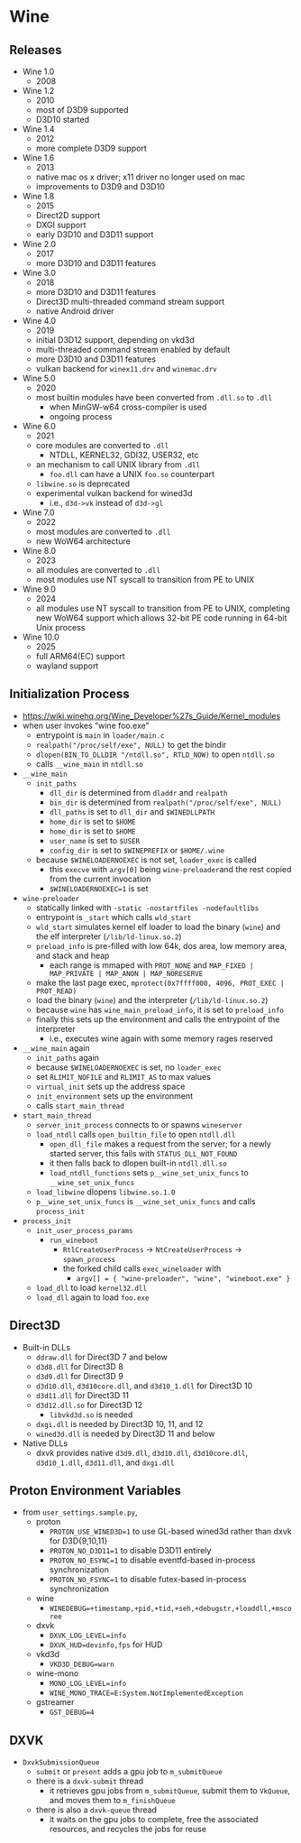 Wine
====

## Releases

- Wine 1.0
  - 2008
- Wine 1.2
  - 2010
  - most of D3D9 supported
  - D3D10 started
- Wine 1.4
  - 2012
  - more complete D3D9 support
- Wine 1.6
  - 2013
  - native mac os x driver; x11 driver no longer used on mac
  - improvements to D3D9 and D3D10
- Wine 1.8
  - 2015
  - Direct2D support
  - DXGI support
  - early D3D10 and D3D11 support
- Wine 2.0
  - 2017
  - more D3D10 and D3D11 features
- Wine 3.0
  - 2018
  - more D3D10 and D3D11 features
  - Direct3D multi-threaded command stream support
  - native Android driver
- Wine 4.0
  - 2019
  - initial D3D12 support, depending on vkd3d
  - multi-threaded command stream enabled by default
  - more D3D10 and D3D11 features
  - vulkan backend for `winex11.drv` and `winemac.drv`
- Wine 5.0
  - 2020
  - most builtin modules have been converted from `.dll.so` to `.dll`
    - when MinGW-w64 cross-compiler is used
    - ongoing process
- Wine 6.0
  - 2021
  - core modules are converted to `.dll`
    - NTDLL, KERNEL32, GDI32, USER32, etc
  - an mechanism to call UNIX library from `.dll`
    - `foo.dll` can have a UNIX `foo.so` counterpart
  - `libwine.so` is deprecated
  - experimental vulkan backend for wined3d
    - i.e., `d3d->vk` instead of `d3d->gl`
- Wine 7.0
  - 2022
  - most modules are converted to `.dll`
  - new WoW64 architecture
- Wine 8.0
  - 2023
  - all modules are converted to `.dll`
  - most modules use NT syscall to transition from PE to UNIX
- Wine 9.0
  - 2024
  - all modules use NT syscall to transition from PE to UNIX, completing new
    WoW64 support which allows 32-bit PE code running in 64-bit Unix process
- Wine 10.0
  - 2025
  - full ARM64(EC) support
  - wayland support

## Initialization Process

- <https://wiki.winehq.org/Wine_Developer%27s_Guide/Kernel_modules>
- when user invokes "wine foo.exe"
  - entrypoint is `main` in `loader/main.c`
  - `realpath("/proc/self/exe", NULL)` to get the bindir
  - `dlopen(BIN_TO_DLLDIR "/ntdll.so", RTLD_NOW)` to open `ntdll.so`
  - calls `__wine_main` in `ntdll.so`
- `__wine_main`
  - `init_paths`
    - `dll_dir` is determined from `dladdr` and `realpath`
    - `bin_dir` is determined from `realpath("/proc/self/exe", NULL)`
    - `dll_paths` is set to `dll_dir` and `$WINEDLLPATH`
    - `home_dir` is set to `$HOME`
    - `home_dir` is set to `$HOME`
    - `user_name` is set to `$USER`
    - `config_dir` is set to `$WINEPREFIX` or `$HOME/.wine`
  - because `$WINELOADERNOEXEC` is not set, `loader_exec` is called
    - this `execve` with `argv[0]` being `wine-preloader`and the rest copied
      from the current invocation
    - `$WINELOADERNOEXEC=1` is set
- `wine-preloader`
  - statically linked with `-static -nostartfiles -nodefaultlibs`
  - entrypoint is `_start` which calls `wld_start`
  - `wld_start` simulates kernel elf loader to load the binary (`wine`) and
    the elf interpreter (`/lib/ld-linux.so.2`)
  - `preload_info` is pre-filled with low 64k, dos area, low memory area, and
    stack and heap
    - each range is mmaped with `PROT_NONE` and
      `MAP_FIXED | MAP_PRIVATE | MAP_ANON | MAP_NORESERVE`
  - make the last page exec, `mprotect(0x7ffff000, 4096, PROT_EXEC | PROT_READ)`
  - load the binary (`wine`) and the interpreter (`/lib/ld-linux.so.2`)
  - because `wine` has `wine_main_preload_info`, it is set to `preload_info`
  - finally this sets up the environment and calls the entrypoint of the
    interpreter
    - i.e., executes wine again with some memory rages reserved
- `__wine_main` again
  - `init_paths` again
  - because `$WINELOADERNOEXEC` is set, no `loader_exec`
  - set `RLIMIT_NOFILE` and `RLIMIT_AS` to max values
  - `virtual_init` sets up the address space
  - `init_environment` sets up the environment
  - calls `start_main_thread`
- `start_main_thread`
  - `server_init_process` connects to or spawns `wineserver`
  - `load_ntdll` calls `open_builtin_file` to open `ntdll.dll`
    - `open_dll_file` makes a request from the server; for a newly started
      server, this fails with `STATUS_DLL_NOT_FOUND`
    - it then falls back to dlopen built-in `ntdll.dll.so`
    - `load_ntdll_functions` sets `p__wine_set_unix_funcs` to
      `__wine_set_unix_funcs`
  - `load_libwine` dlopens `libwine.so.1.0`
  - `p__wine_set_unix_funcs` is `__wine_set_unix_funcs` and calls
    `process_init`
- `process_init`
  - `init_user_process_params`
    - `run_wineboot`
      - `RtlCreateUserProcess` -> `NtCreateUserProcess` -> `spawn_process`
      - the forked child calls `exec_wineloader` with
        - `argv[] = { "wine-preloader", "wine", "wineboot.exe" }`
  - `load_dll` to load `kernel32.dll`
  - `load_dll` again to load `foo.exe`

## Direct3D

- Built-in DLLs
  - `ddraw.dll` for Direct3D 7 and below
  - `d3d8.dll` for Direct3D 8
  - `d3d9.dll` for Direct3D 9
  - `d3d10.dll`, `d3d10core.dll`, and `d3d10_1.dll` for Direct3D 10
  - `d3d11.dll` for Direct3D 11
  - `d3d12.dll.so` for Direct3D 12
    - `libvkd3d.so` is needed
  - `dxgi.dll` is needed by Direct3D 10, 11, and 12
  - `wined3d.dll` is needed by Direct3D 11 and below
- Native DLLs
  - dxvk provides native `d3d9.dll`, `d3d10.dll`, `d3d10core.dll`,
    `d3d10_1.dll`, `d3d11.dll`, and `dxgi.dll`

## Proton Environment Variables

- from `user_settings.sample.py`,
  - proton
    - `PROTON_USE_WINED3D=1` to use GL-based wined3d rather than dxvk for
      D3D{9,10,11}
    - `PROTON_NO_D3D11=1` to disable D3D11 entirely
    - `PROTON_NO_ESYNC=1` to disable eventfd-based in-process synchronization
    - `PROTON_NO_FSYNC=1` to disable futex-based in-process synchronization
  - wine
    - `WINEDEBUG=+timestamp,+pid,+tid,+seh,+debugstr,+loaddll,+mscoree`
  - dxvk
    - `DXVK_LOG_LEVEL=info`
    - `DXVK_HUD=devinfo,fps` for HUD
  - vkd3d
    - `VKD3D_DEBUG=warn`
  - wine-mono
    - `MONO_LOG_LEVEL=info`
    - `WINE_MONO_TRACE=E:System.NotImplementedException`
  - gstreamer
    - `GST_DEBUG=4`

## DXVK

- `DxvkSubmissionQueue`
  - `submit` or `present` adds a gpu job to `m_submitQueue`
  - there is a `dxvk-submit` thread
    - it retrieves gpu jobs from `m_submitQueue`, submit them to `VkQueue`,
      and moves them to `m_finishQueue`
  - there is also a `dxvk-queue` thread
    - it waits on the gpu jobs to complete, free the associated resources, and
      recycles the jobs for reuse
